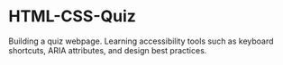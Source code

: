 # HTML-CSS-Quiz
Building a quiz webpage. Learning accessibility tools such as keyboard shortcuts, ARIA attributes, and design best practices.
